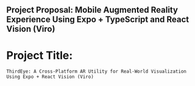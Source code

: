 ## Project Proposal: Mobile Augmented Reality Experience Using Expo + TypeScript and React Vision (Viro) 

# Project Title:
```shell
ThirdEye: A Cross-Platform AR Utility for Real-World Visualization Using Expo + React Vision (Viro)
